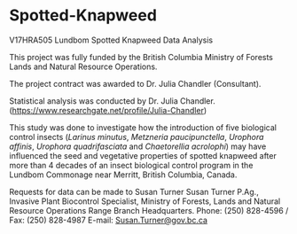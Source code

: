 # Spotted-Knapweed
V17HRA505 Lundbom Spotted Knapweed Data Analysis

This project was fully funded by the British Columbia Ministry of Forests Lands and Natural Resource Operations.

The project contract was awarded to Dr. Julia Chandler (Consultant).

Statistical analysis was conducted by Dr. Julia Chandler. (https://www.researchgate.net/profile/Julia-Chandler)

This study was done to investigate how the introduction of five biological control insects (_Larinus minutus_, _Metzneria paucipunctella_, _Urophora affinis_, _Urophora quadrifasciata_ and _Chaetorellia acrolophi_) may have influenced the seed and vegetative properties of spotted knapweed after more than 4 decades of an insect biological control program in the Lundbom Commonage near Merritt, British Columbia, Canada.

Requests for data can be made to Susan Turner Susan Turner P.Ag., Invasive Plant Biocontrol Specialist, Ministry of Forests, Lands and Natural Resource Operations Range Branch Headquarters.
Phone: (250) 828-4596 / Fax: (250) 828-4987
E-mail: Susan.Turner@gov.bc.ca
